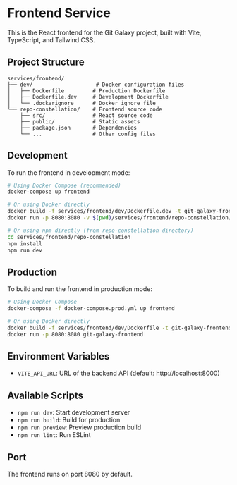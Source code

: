 # Frontend Service

This is the React frontend for the Git Galaxy project, built with Vite, TypeScript, and Tailwind CSS.

## Project Structure

```
services/frontend/
├── dev/                    # Docker configuration files
│   ├── Dockerfile         # Production Dockerfile
│   ├── Dockerfile.dev     # Development Dockerfile
│   └── .dockerignore      # Docker ignore file
└── repo-constellation/    # Frontend source code
    ├── src/               # React source code
    ├── public/            # Static assets
    ├── package.json       # Dependencies
    └── ...                # Other config files
```

## Development

To run the frontend in development mode:

```bash
# Using Docker Compose (recommended)
docker-compose up frontend

# Or using Docker directly
docker build -f services/frontend/dev/Dockerfile.dev -t git-galaxy-frontend-dev services/frontend
docker run -p 8080:8080 -v $(pwd)/services/frontend/repo-constellation/src:/app/src -v $(pwd)/services/frontend/repo-constellation/public:/app/public git-galaxy-frontend-dev

# Or using npm directly (from repo-constellation directory)
cd services/frontend/repo-constellation
npm install
npm run dev
```

## Production

To build and run the frontend in production mode:

```bash
# Using Docker Compose
docker-compose -f docker-compose.prod.yml up frontend

# Or using Docker directly
docker build -f services/frontend/dev/Dockerfile -t git-galaxy-frontend services/frontend
docker run -p 8080:8080 git-galaxy-frontend
```

## Environment Variables

- `VITE_API_URL`: URL of the backend API (default: http://localhost:8000)

## Available Scripts

- `npm run dev`: Start development server
- `npm run build`: Build for production
- `npm run preview`: Preview production build
- `npm run lint`: Run ESLint

## Port

The frontend runs on port 8080 by default.
